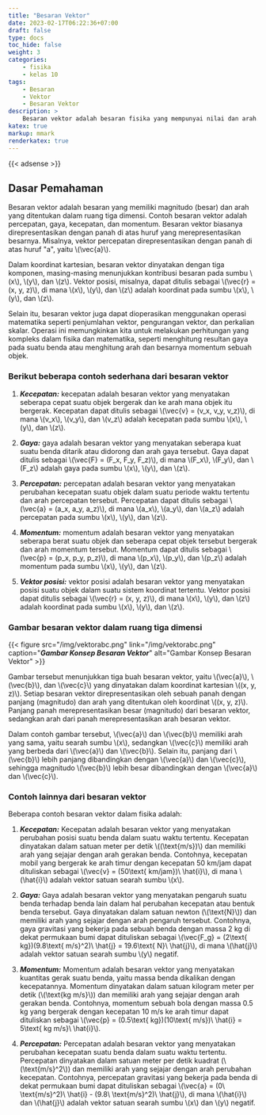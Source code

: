 ```yaml
---
title: "Besaran Vektor"
date: 2023-02-17T06:22:36+07:00
draft: false
type: docs
toc_hide: false
weight: 3
categories:
    - fisika
    - kelas 10
tags:
    - Besaran
    - Vektor
    - Besaran Vektor
description: >
    Besaran vektor adalah besaran fisika yang mempunyai nilai dan arah.
katex: true
markup: mmark
renderkatex: true
---
```



{{< adsense >}}

## Dasar Pemahaman

Besaran vektor adalah besaran yang memiliki magnitudo (besar) dan arah yang ditentukan dalam ruang tiga dimensi. Contoh besaran vektor adalah percepatan, gaya, kecepatan, dan momentum. Besaran vektor biasanya direpresentasikan dengan panah di atas huruf yang merepresentasikan besarnya. Misalnya, vektor percepatan direpresentasikan dengan panah di atas huruf "a", yaitu \\(\vec{a}\\).

Dalam koordinat kartesian, besaran vektor dinyatakan dengan tiga komponen, masing-masing menunjukkan kontribusi besaran pada sumbu \\(x\\), \\(y\\), dan \\(z\\). Vektor posisi, misalnya, dapat ditulis sebagai \\(\vec{r} = (x, y, z)\\), di mana \\(x\\), \\(y\\), dan \\(z\\) adalah koordinat pada sumbu \\(x\\), \\(y\\), dan \\(z\\).

Selain itu, besaran vektor juga dapat dioperasikan menggunakan operasi matematika seperti penjumlahan vektor, pengurangan vektor, dan perkalian skalar. Operasi ini memungkinkan kita untuk melakukan perhitungan yang kompleks dalam fisika dan matematika, seperti menghitung resultan gaya pada suatu benda atau menghitung arah dan besarnya momentum sebuah objek.

### Berikut beberapa contoh sederhana dari besaran vektor

1. ***Kecepatan:*** kecepatan adalah besaran vektor yang menyatakan seberapa cepat suatu objek bergerak dan ke arah mana objek itu bergerak. Kecepatan dapat ditulis sebagai \\(\vec{v} = (v_x, v_y, v_z)\\), di mana \\(v_x\\), \\(v_y\\), dan \\(v_z\\) adalah kecepatan pada sumbu \\(x\\), \\(y\\), dan \\(z\\).

2. ***Gaya:*** gaya adalah besaran vektor yang menyatakan seberapa kuat suatu benda ditarik atau didorong dan arah gaya tersebut. Gaya dapat ditulis sebagai \\(\vec{F} = (F_x, F_y, F_z)\\), di mana \\(F_x\\), \\(F_y\\), dan \\(F_z\\) adalah gaya pada sumbu \\(x\\), \\(y\\), dan \\(z\\).

3. ***Percepatan:*** percepatan adalah besaran vektor yang menyatakan perubahan kecepatan suatu objek dalam suatu periode waktu tertentu dan arah percepatan tersebut. Percepatan dapat ditulis sebagai \\(\vec{a} = (a_x, a_y, a_z)\\), di mana \\(a_x\\), \\(a_y\\), dan \\(a_z\\) adalah percepatan pada sumbu \\(x\\), \\(y\\), dan \\(z\\).

4. ***Momentum:*** momentum adalah besaran vektor yang menyatakan seberapa berat suatu objek dan seberapa cepat objek tersebut bergerak dan arah momentum tersebut. Momentum dapat ditulis sebagai \\(\vec{p} = (p_x, p_y, p_z)\\), di mana \\(p_x\\), \\(p_y\\), dan \\(p_z\\) adalah momentum pada sumbu \\(x\\), \\(y\\), dan \\(z\\).

5. ***Vektor posisi:*** vektor posisi adalah besaran vektor yang menyatakan posisi suatu objek dalam suatu sistem koordinat tertentu. Vektor posisi dapat ditulis sebagai \\(\vec{r} = (x, y, z)\\), di mana \\(x\\), \\(y\\), dan \\(z\\) adalah koordinat pada sumbu \\(x\\), \\(y\\), dan \\(z\\).

### Gambar besaran vektor dalam ruang tiga dimensi

<!-- |[![Gambar Konsep Besaran Vektor](/img/vektorabc.png "Gambar Konsep Besaran Vektor")](/img/vektorabc.png)|
|:--:|
|*Gambar Konsep Besaran Vektor*| -->
{{< figure src="/img/vektorabc.png" link="/img/vektorabc.png" caption="***Gambar Konsep Besaran Vektor***" alt="Gambar Konsep Besaran Vektor" >}}

Gambar tersebut menunjukkan tiga buah besaran vektor, yaitu \\(\vec{a}\\), \\(\vec{b}\\), dan \\(\vec{c}\\) yang dinyatakan dalam koordinat kartesian \\((x, y, z)\\). Setiap besaran vektor direpresentasikan oleh sebuah panah dengan panjang (magnitudo) dan arah yang ditentukan oleh koordinat \\((x, y, z)\\). Panjang panah merepresentasikan besar (magnitudo) dari besaran vektor, sedangkan arah dari panah merepresentasikan arah besaran vektor.

Dalam contoh gambar tersebut, \\(\vec{a}\\) dan \\(\vec{b}\\) memiliki arah yang sama, yaitu searah sumbu \\(x\\), sedangkan \\(\vec{c}\\) memiliki arah yang berbeda dari \\(\vec{a}\\) dan \\(\vec{b}\\). Selain itu, panjang dari \\(\vec{b}\\) lebih panjang dibandingkan dengan \\(\vec{a}\\) dan \\(\vec{c}\\), sehingga magnitudo \\(\vec{b}\\) lebih besar dibandingkan dengan \\(\vec{a}\\) dan \\(\vec{c}\\).

### Contoh lainnya dari besaran vektor

Beberapa contoh besaran vektor dalam fisika adalah:

1. ***Kecepatan:*** Kecepatan adalah besaran vektor yang menyatakan perubahan posisi suatu benda dalam suatu waktu tertentu. Kecepatan dinyatakan dalam satuan meter per detik \\((\text{m/s})\\) dan memiliki arah yang sejajar dengan arah gerakan benda. Contohnya, kecepatan mobil yang bergerak ke arah timur dengan kecepatan 50 km/jam dapat dituliskan sebagai \\(\vec{v} = (50\text{ km/jam})\ \hat{i}\\), di mana \\(\hat{i}\\) adalah vektor satuan searah sumbu \\(x\\).

2. ***Gaya:*** Gaya adalah besaran vektor yang menyatakan pengaruh suatu benda terhadap benda lain dalam hal perubahan kecepatan atau bentuk benda tersebut. Gaya dinyatakan dalam satuan newton (\\(\text{N}\\)) dan memiliki arah yang sejajar dengan arah pengaruh tersebut. Contohnya, gaya gravitasi yang bekerja pada sebuah benda dengan massa 2 kg di dekat permukaan bumi dapat dituliskan sebagai \\(\vec{F_g} = (2\text{ kg})(9.8\text{ m/s}^2)\ \hat{j} = 19.6\text{ N}\ \hat{j}\\), di mana \\(\hat{j}\\) adalah vektor satuan searah sumbu \\(y\\) negatif.

3. ***Momentum:*** Momentum adalah besaran vektor yang menyatakan kuantitas gerak suatu benda, yaitu massa benda dikalikan dengan kecepatannya. Momentum dinyatakan dalam satuan kilogram meter per detik (\\(\text{kg m/s}\\)) dan memiliki arah yang sejajar dengan arah gerakan benda. Contohnya, momentum sebuah bola dengan massa 0.5 kg yang bergerak dengan kecepatan 10 m/s ke arah timur dapat dituliskan sebagai \\(\vec{p} = (0.5\text{ kg})(10\text{ m/s})\ \hat{i} = 5\text{ kg m/s}\ \hat{i}\\).

4. ***Percepatan:*** Percepatan adalah besaran vektor yang menyatakan perubahan kecepatan suatu benda dalam suatu waktu tertentu. Percepatan dinyatakan dalam satuan meter per detik kuadrat (\\(\text{m/s}^2\\)) dan memiliki arah yang sejajar dengan arah perubahan kecepatan. Contohnya, percepatan gravitasi yang bekerja pada benda di dekat permukaan bumi dapat dituliskan sebagai \\(\vec{a} = (0\ \text{m/s}^2)\ \hat{i} - (9.8\ \text{m/s}^2)\ \hat{j}\\), di mana \\(\hat{i}\\) dan \\(\hat{j}\\) adalah vektor satuan searah sumbu \\(x\\) dan \\(y\\) negatif.
